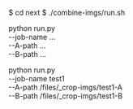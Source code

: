 $ cd next
$ ./combine-imgs/run.sh

python run.py \
  --job-name ... \
  --A-path ... \
  --B-path ...

python run.py \
  --job-name test1 \
  --A-path /files/_crop-imgs/test1-A \
  --B-path /files/_crop-imgs/test1-B
